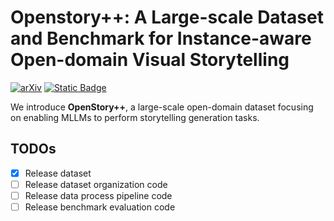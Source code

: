 # Openstory++: A Large-scale Dataset and Benchmark for Instance-aware Open-domain Visual Storytelling
[![arXiv](https://img.shields.io/badge/arXiv-2408.03695-b31b1b.svg)](https://arxiv.org/abs/2408.03695)
[![Static Badge](https://img.shields.io/badge/Dataset-Huggingface-yellow)](https://huggingface.co/datasets/MAPLE-WestLake-AIGC/OpenstoryPlusPlus)

We introduce **OpenStory++**, a large-scale open-domain dataset focusing on enabling MLLMs to perform storytelling generation tasks.

## TODOs
- [x] Release dataset
- [ ] Release dataset organization code
- [ ] Release data process pipeline code
- [ ] Release benchmark evaluation code